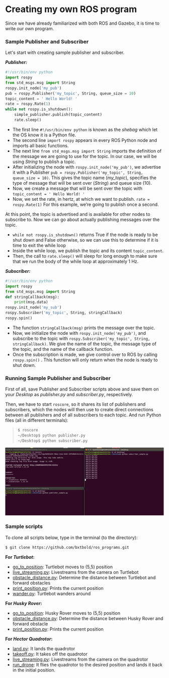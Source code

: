 # Creating my own ROS program

Since we have already familiarized with both ROS and Gazebo, it is time to write our own program. 

### Sample Publisher and Subscriber

Let's start with creating sample publisher and subscriber. 

***Publisher:***

```python
#!/usr/bin/env python
import rospy
from std_msgs.msg import String
rospy.init_node('my_pub')
pub = rospy.Publisher('my_topic', String, queue_size = 10)
topic_content = ' Hello World! '
rate = rospy.Rate(1)
while not rospy.is_shutdown():
	simple_publisher.publish(topic_content)
	rate.sleep()
```

* The first line `#!/usr/bin/env python` is known as the *shebag* which let the OS know it is a Python file. 
* The second line `import rospy` appears in every ROS Python node and imports all basic functions. 
* The next line `from std_msgs.msg import String` imports the definition of the message we are going to use for the topic. In our case, we will be using *String* to publish a topic. 
* After initializing the node with `rospy.init_node('my_pub')`, we advertise it with a Publisher `pub = rospy.Publisher('my_topic', String, queue_size = 10)`. This gives the topic name (*my_topic*), specifies the type of message that will be sent over (*String*) and queue size (10).
* Now, we create a message that will be sent over the topic with `topic_content = ' Hello World! '`
* Now, we set the rate, in hertz, at which we want to publish.  `rate = rospy.Rate(1)`
For this example, we’re going to publish once a second.

At this point, the topic is advertised and is available for other nodes to subscribe to.
Now we can go about actually publishing messages over the topic.

* `while not rospy.is_shutdown()` returns True if the node is ready to be shut down and False otherwise, so we can use this to determine if it is time to exit the while loop
* Inside the while loop, we publish the topic and its content `topic_content`.
* Then, the call to `rate.sleep()` will sleep for long enough to make sure that we run the body of the while loop at approximately 1 Hz.

***Subscriber:***

```python
#!/usr/bin/env python
import rospy
from std_msgs.msg import String
def stringCallback(msg):
	print(msg.data)
rospy.init_node('my_sub')
rospy.Subscriber('my_topic', String, stringCallback)
rospy.spin()
```

* The function `stringCallback(msg)` prints the message over the topic. 
* Now, we initialize the node with `rospy.init_node('my_pub')`, and subscribe to the topic with `rospy.Subscriber('my_topic', String, stringCallback)`. We give the name of the topic, the message type of the topic, and the name of the callback function. 
* Once the subscription is made, we give control over to ROS by calling `rospy.spin()` .
This function will only return when the node is ready to shut down.


### Running Sample Publisher and Subscriber

First of all, save Publisher and Subscriber scripts above and save them on your *Desktop* as *publisher.py* and *subscriber.py*, respectively.

Then, we have to start `roscore`, so it shares its list of publishers and subscribers, which the nodes will then use to create direct connections between all publishers and of all subscribers to each topic. And run Python files (all in different terminals): 

>```sh
> $ roscore
> ~/Desktop$ python publisher.py
> ~/Desktop$ python subscriber.py
>```

![1](sample_publish_subscribe.png)


### Sample scripts

To clone all scripts below, type in the terminal (to the directory):
```sh
$ git clone https://github.com/bxtbold/ros_programs.git
```

**For *Turtlebot*:**

* [go_to_position](https://github.com/bxtbold/ros_programs/blob/master/turtlebot/go_to_position.py): Turtlebot moves to (5,5) position
* [live_streaming.py](https://github.com/bxtbold/ros_programs/blob/master/turtlebot/live_streaming.py): Livestreams from the camera on Turtlebot
* [obstacle_distance.py](https://github.com/bxtbold/ros_programs/blob/master/turtlebot/obstacle_distance.py): Determine the distance between Turtlebot and forward obstacles
* [print_position.py](https://github.com/bxtbold/ros_programs/blob/master/turtlebot/print_position.py): Prints the current position
* [wander.py](https://github.com/bxtbold/ros_programs/blob/master/turtlebot/wander.py): Turtlebot wanders around

**For *Husky Rover*:**

* [go_to_position](https://github.com/bxtbold/ros_programs/blob/master/husky_rover/go_to_position.py): Husky Rover moves to (5,5) position
* [obstacle_distance.py](https://github.com/bxtbold/ros_programs/blob/master/husky_rover/obstacle_distance.py): Determine the distance between Husky Rover and forward obstacle
* [print_position.py](https://github.com/bxtbold/ros_programs/blob/master/husky_rover/print_position.py): Prints the current position

**For *Hector Quadrotor*:**

* [land.py](https://github.com/bxtbold/ros_programs/blob/master/hector_quadrotor/land.py): It lands the quadrotor
* [takeoff.py](https://github.com/bxtbold/ros_programs/blob/master/hector_quadrotor/takeoff.py): It takes off the quadrotor
* [live_streaming.py](https://github.com/bxtbold/ros_programs/blob/master/hector_quadrotor/live_streaming.py): Livestreams from the camera on the quadrotor
* [run_drone](https://github.com/bxtbold/ros_programs/blob/master/hector_quadrotor/run_drone.py): It flies the quadrotor to the desired position and lands it back in the initial position.

